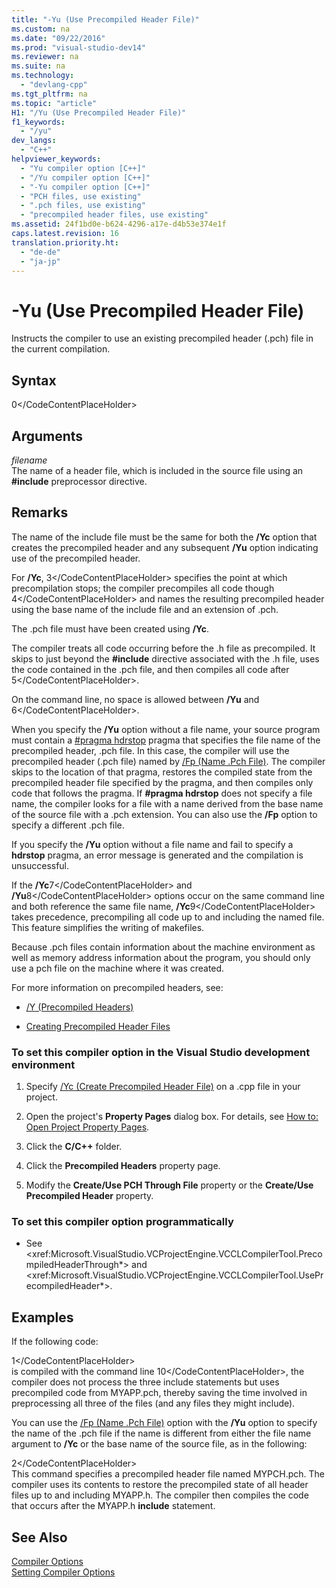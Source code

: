 ```yaml
---
title: "-Yu (Use Precompiled Header File)"
ms.custom: na
ms.date: "09/22/2016"
ms.prod: "visual-studio-dev14"
ms.reviewer: na
ms.suite: na
ms.technology: 
  - "devlang-cpp"
ms.tgt_pltfrm: na
ms.topic: "article"
H1: "/Yu (Use Precompiled Header File)"
f1_keywords: 
  - "/yu"
dev_langs: 
  - "C++"
helpviewer_keywords: 
  - "Yu compiler option [C++]"
  - "/Yu compiler option [C++]"
  - "-Yu compiler option [C++]"
  - "PCH files, use existing"
  - ".pch files, use existing"
  - "precompiled header files, use existing"
ms.assetid: 24f1bd0e-b624-4296-a17e-d4b53e374e1f
caps.latest.revision: 16
translation.priority.ht: 
  - "de-de"
  - "ja-jp"
---
```

# -Yu (Use Precompiled Header File)
Instructs the compiler to use an existing precompiled header (.pch) file in the current compilation.  
  
## Syntax  
  
<CodeContentPlaceHolder>0\</CodeContentPlaceHolder>  
## Arguments  
 *filename*  
 The name of a header file, which is included in the source file using an **#include** preprocessor directive.  
  
## Remarks  
 The name of the include file must be the same for both the **/Yc** option that creates the precompiled header and any subsequent **/Yu** option indicating use of the precompiled header.  
  
 For **/Yc**, <CodeContentPlaceHolder>3\</CodeContentPlaceHolder> specifies the point at which precompilation stops; the compiler precompiles all code though <CodeContentPlaceHolder>4\</CodeContentPlaceHolder> and names the resulting precompiled header using the base name of the include file and an extension of .pch.  
  
 The .pch file must have been created using **/Yc**.  
  
 The compiler treats all code occurring before the .h file as precompiled. It skips to just beyond the **#include** directive associated with the .h file, uses the code contained in the .pch file, and then compiles all code after <CodeContentPlaceHolder>5\</CodeContentPlaceHolder>.  
  
 On the command line, no space is allowed between **/Yu** and <CodeContentPlaceHolder>6\</CodeContentPlaceHolder>.  
  
 When you specify the **/Yu** option without a file name, your source program must contain a [#pragma hdrstop](../vs140/hdrstop.md) pragma that specifies the file name of the precompiled header, .pch file. In this case, the compiler will use the precompiled header (.pch file) named by [/Fp (Name .Pch File)](../vs140/-fp--name-.pch-file-.md). The compiler skips to the location of that pragma, restores the compiled state from the precompiled header file specified by the pragma, and then compiles only code that follows the pragma. If **#pragma hdrstop** does not specify a file name, the compiler looks for a file with a name derived from the base name of the source file with a .pch extension. You can also use the **/Fp** option to specify a different .pch file.  
  
 If you specify the **/Yu** option without a file name and fail to specify a **hdrstop** pragma, an error message is generated and the compilation is unsuccessful.  
  
 If the **/Yc**<CodeContentPlaceHolder>7\</CodeContentPlaceHolder> and **/Yu**<CodeContentPlaceHolder>8\</CodeContentPlaceHolder> options occur on the same command line and both reference the same file name, **/Yc**<CodeContentPlaceHolder>9\</CodeContentPlaceHolder> takes precedence, precompiling all code up to and including the named file. This feature simplifies the writing of makefiles.  
  
 Because .pch files contain information about the machine environment as well as memory address information about the program, you should only use a pch file on the machine where it was created.  
  
 For more information on precompiled headers, see:  
  
-   [/Y (Precompiled Headers)](../vs140/-y--precompiled-headers-.md)  
  
-   [Creating Precompiled Header Files](../vs140/creating-precompiled-header-files.md)  
  
### To set this compiler option in the Visual Studio development environment  
  
1.  Specify [/Yc (Create Precompiled Header File)](../vs140/-yc--create-precompiled-header-file-.md) on a .cpp file in your project.  
  
2.  Open the project's **Property Pages** dialog box. For details, see [How to: Open Project Property Pages](../vs140/how-to--open-project-property-pages.md).  
  
3.  Click the **C/C++** folder.  
  
4.  Click the **Precompiled Headers** property page.  
  
5.  Modify the **Create/Use PCH Through File** property or the **Create/Use Precompiled Header** property.  
  
### To set this compiler option programmatically  
  
-   See \<xref:Microsoft.VisualStudio.VCProjectEngine.VCCLCompilerTool.PrecompiledHeaderThrough*> and \<xref:Microsoft.VisualStudio.VCProjectEngine.VCCLCompilerTool.UsePrecompiledHeader*>.  
  
## Examples  
 If the following code:  
  
<CodeContentPlaceHolder>1\</CodeContentPlaceHolder>  
 is compiled with the command line <CodeContentPlaceHolder>10\</CodeContentPlaceHolder>, the compiler does not process the three include statements but uses precompiled code from MYAPP.pch, thereby saving the time involved in preprocessing all three of the files (and any files they might include).  
  
 You can use the [/Fp (Name .Pch File)](../vs140/-fp--name-.pch-file-.md) option with the **/Yu** option to specify the name of the .pch file if the name is different from either the file name argument to **/Yc** or the base name of the source file, as in the following:  
  
<CodeContentPlaceHolder>2\</CodeContentPlaceHolder>  
 This command specifies a precompiled header file named MYPCH.pch. The compiler uses its contents to restore the precompiled state of all header files up to and including MYAPP.h. The compiler then compiles the code that occurs after the MYAPP.h **include** statement.  
  
## See Also  
 [Compiler Options](../vs140/compiler-options.md)   
 [Setting Compiler Options](../vs140/setting-compiler-options.md)
